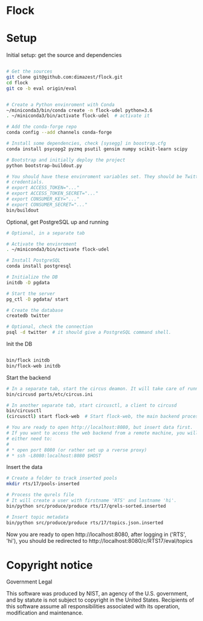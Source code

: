 # Flock

# Setup

Initial setup: get the source and dependencies

``` bash

# Get the sources
git clone git@github.com:dimazest/flock.git
cd flock
git co -b eval origin/eval


# Create a Python envinroment with Conda
~/miniconda3/bin/conda create -n flock-udel python=3.6
. ~/miniconda3/bin/activate flock-udel  # activate it

# Add the conda-forge repo
conda config --add channels conda-forge

# Install some dependencies, check [sysegg] in boostrap.cfg
conda install psycopg2 pyzmq psutil gensim numpy scikit-learn scipy

# Bootstrap and initially deploy the project
python bootstrap-buildout.py

# You should have these envinroment variables set. They should be Twitter
# credentials.
# export ACCESS_TOKEN="..."
# export ACCESS_TOKEN_SECRET="..."
# export CONSUMER_KEY="..."
# export CONSUMER_SECRET="..."
bin/buildout
```

Optional, get PostgreSQL up and running

```bash
# Optional, in a separate tab

# Activate the envinroment
. ~/miniconda3/bin/activate flock-udel

# Install PostgreSQL
conda install postgresql

# Initialize the DB
initdb -D pgdata

# Start the server
pg_ctl -D pgdata/ start

# Create the database
createdb twitter

# Optional, check the connection
psql -d twitter  # it should give a PostgreSQL command shell.
```

Init the DB
```bash

bin/flock initdb
bin/flock-web initdb
```

Start the backend
```bash
# In a separate tab, start the circus deamon. It will take care of running processes
bin/circusd parts/etc/circus.ini

# In another separate tab, start circusctl, a client to circusd
bin/circusctl
(circusctl) start flock-web  # Start flock-web, the main backend process

# You are ready to open http://localhost:8080, but insert data first.
# If you want to access the web backend from a remote machine, you will
# either need to:
#
# * open port 8080 (or rather set up a rverse proxy)
# * ssh -L8080:localhost:8080 $HOST
```

Insert the data
```bash
# Create a folder to track inserted pools
mkdir rts/17/pools-inserted

# Process the qurels file
# It will create a user with firstname 'RTS' and lastname 'hi'.
bin/python src/produce/produce rts/17/qrels-sorted.inserted

# Insert topic metadata
bin/python src/produce/produce rts/17/topics.json.inserted
```

Now you are ready to open http://localhost:8080, after logging in ('RTS', 'hi'), you should be redirected to http://localhost:8080/c/RTS17/eval/topics

# Copyright notice

Government Legal

This software was produced by NIST, an agency of the U.S. government, and by statute is not subject to copyright in the United States.
Recipients of this software assume all responsibilities associated with its operation, modification and maintenance.
